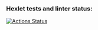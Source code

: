 ### Hexlet tests and linter status:
[![Actions Status](https://github.com/Bohdan2241/frontend-project-11/workflows/hexlet-check/badge.svg)](https://github.com/Bohdan2241/frontend-project-11/actions)